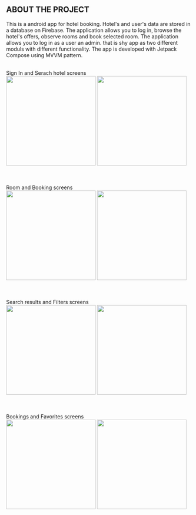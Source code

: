 ## ABOUT THE PROJECT
This is a android app for hotel booking. Hotel's and user's data are stored in a database on Firebase. The application allows you to log in, browse the hotel's offers, observe rooms and book selected room. The application allows you to log in as a user an admin. that is shy app as two different moduls with different functionality. The app is developed with Jetpack Compose using MVVM pattern.


<br />Sign In and Serach hotel screens <br />
<img src = "https://user-images.githubusercontent.com/91755124/216614703-4584f94c-9529-4055-b82d-29bc1eecabfd.png" width="243" /> 
<img src = "https://user-images.githubusercontent.com/91755124/216614937-bb5d75aa-12a3-4a71-a8f3-be6cdda924d9.png" width="243" /> <br /> <br />

 <br />Room and Booking screens <br />
<img src = "https://user-images.githubusercontent.com/91755124/216615002-66cf0123-ed6c-4ea0-b92b-fe8af61eeaf5.png" width="243"  />
<img src = "https://user-images.githubusercontent.com/91755124/216615046-5ddcb300-86b2-4723-bec5-9b8490c3ef3b.png" width="243"  /> <br /> <br />


<br />Search results and Filters screens <br />
<img src = "https://user-images.githubusercontent.com/91755124/216614980-ae1cf2f3-7041-4837-b420-7f6a851891a0.png" width="243"  />
<img src = "https://user-images.githubusercontent.com/91755124/216615165-bed5679e-63f3-4686-a70d-4fd07faf05e6.png" width="243"  /> <br /> <br />


<br />Bookings and Favorites screens <br />
<img src = "https://user-images.githubusercontent.com/91755124/216615099-202eb31c-4495-4640-b9ff-6ff5b78c4d35.png" width="243"  />
<img src = "https://user-images.githubusercontent.com/91755124/216615143-e5c2092d-639d-498e-8987-dee77c46ed57.png" width="243"  /> <br /> <br />
